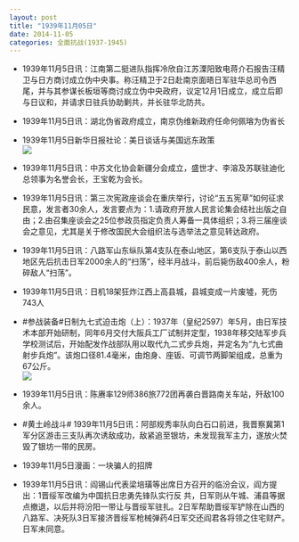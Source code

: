 ```yaml
---
layout: post
title: "1939年11月05日"
date: 2014-11-05
categories: 全面抗战(1937-1945)
---
```


<meta name="referrer" content="no-referrer" />

- 1939年11月5日讯：江南第二挺进队指挥冷欣自江苏溧阳致电蒋介石报告汪精卫与日方商讨成立伪中央事。称汪精卫于2日赴南京面晤日军驻华总司令西尾，并与其参谋长板垣等商讨成立伪中央政府，议定12月1日成立，成立后即与日议和，并请求日驻兵协助剿共，并长驻华北防共。 

- 1939年11月5日讯：湖北伪省政府成立，南京伪维新政府任命何佩瑢为伪省长 

- 1939年11月5日新华日报社论：美日谈话与美国远东政策 <br/><img src="https://ww3.sinaimg.cn/large/aca367d8jw1em0eayppmgj21050h5ag2.jpg" />

- 1939年11月5日讯：中苏文化协会新疆分会成立，盛世才、李溶及苏联驻迪化总领事为名誉会长，王宝乾为会长。 

- 1939年11月5日讯：第三次宪政座谈会在重庆举行，讨论“五五宪草”如何征求民意，发言者30余人，发言要点为：1.请政府开放人民言论集会结社出版之自由；2.由召集座谈会之25位参政员指定负责人筹备一具体组织；3.将三届座谈会之意见，尤其是关于修改国民大会组织法与选举法之意见转达政府。 

- 1939年11月5日讯：八路军山东纵队第4支队在泰山地区，第6支队于泰山以西地区先后抗击日军2000余人的“扫荡”，经半月战斗，前后毙伤敌400余人，粉碎敌人“扫荡”。 

- 1939年11月5日讯：日机18架狂炸江西上高县城，县城变成一片废墟，死伤743人 

- #参战装备#日制九七式迫击炮（上）：1937年（皇纪2597）年5月，由日军技术本部开始研制，同年6月交付大阪兵工厂试制并定型，1938年移交陆军步兵学校测试后，开始配发作战部队用以取代九二式步兵炮，并定名为“九七式曲射步兵炮”。该炮口径81.4毫米，由炮身、座钣、可调节两脚架组成，总重为67公斤。 <br/><img src="https://ww3.sinaimg.cn/large/aca367d8jw1elzw3k0hh3j208c06mwet.jpg" />

- 1939年11月5日讯：陈赓率129师386旅772团再袭白晋路南关车站，歼敌100余人。 

- #黄土岭战斗# 1939年11月5日讯：阿部规秀率队向白石口前进，我晋察冀第1军分区游击三支队再次诱敌成功，敌紧追至银坊，未发现我军主力，遂放火焚毁了银坊一带的民房。 

- 1939年11月5日漫画：一块骗人的招牌 

- 1939年11月5日讯：阎锡山代表梁培璜等出席日方召开的临汾会议，阎方提出：1晋绥军改编为中国抗日忠勇先锋队实行反 共，日军则从午城、浦县等据点撤退，以后并将汾阳一带让与晋绥军驻扎。2日军帮助晋绥军铲除在山西的八路军、决死队3日军接济晋绥军枪械弹药4日军交还阎君各将领之住宅财产。日军未同意。 

